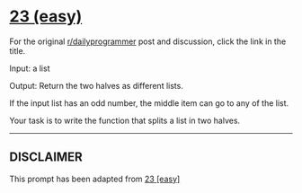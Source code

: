 # [23 (easy)](https://www.reddit.com/r/dailyprogrammer/comments/quli5/3132012_challenge_23_easy/)

For the original [r/dailyprogrammer](https://www.reddit.com/r/dailyprogrammer/) post and discussion, click the link in the title.

Input: a list

Output: Return the two halves as different lists. 

If the input list has an odd number, the middle item can go to any of the list.

Your task is to write the function that splits a list in two halves.


----
## **DISCLAIMER**
This prompt has been adapted from [23 [easy]](https://www.reddit.com/r/dailyprogrammer/comments/quli5/3132012_challenge_23_easy/
)
